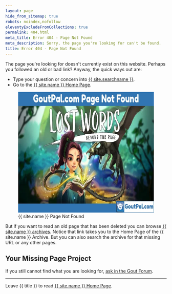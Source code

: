 ```yaml
---
layout: page
hide_from_sitemap: true
robots: noindex,nofollow
eleventyExcludeFromCollections: true
permalink: 404.html
meta_title: Error 404 - Page Not Found
meta_description: Sorry, the page you're looking for can't be found.
title: Error 404 - Page Not Found
---
```

<script>
clarity("set", "error", "404 Not Found");
</script>
The page you're looking for doesn't currently exist on this website. Perhaps you followed an old or bad link? Anyway, the quick ways out are:
- Type your question or concern into <a href="{{ site.searchurl }}">{{ site.searchname }}</a>.
- Go to the <a href="/">{{ site.name }} Home Page</a>.

<figure class="inner">
<img src="/images/goutpal-com-page-not-found.webp" alt="{{ site.name }} Page Not Found" width="610" height="377">
  <figcaption>{{ site.name }} Page Not Found</figcaption>
</figure>

But if you want to read an old page that has been deleted you can browse <a href="https://web.archive.org/web/20211108055838/https://www.goutpal.com/">{{ site.name }} archives</a>. Notice that link takes you to the Home Page of the {{ site.name }} Archive. But you can also search the archive for that missing URL or any other pages.

## Your Missing Page Project

If you still cannot find what you are looking for, <a href="https://links.goutpal.com/p/goutpal-links-gout-discussions?a=888958067">ask in the Gout Forum</a>.

<hr />

Leave {{ title }} to read <a href="/">{{ site.name }} Home Page</a>.

